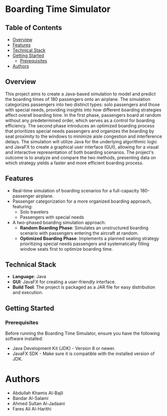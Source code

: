 
# Boarding Time Simulator



## Table of Contents
- [Overview](#overview)
- [Features](#features)
- [Technical Stack](#technical-stack)
- [Getting Started](#getting-started)
  - [Prerequisites](#prerequisites)
- [Authors](#authors)

## Overview
This project aims to create a Java-based simulation to model and predict the boarding times of 180 passengers onto an airplane. The simulation categorizes passengers into two distinct types: solo passengers and those with special needs, providing insights into how different boarding strategies affect overall boarding time. In the first phase, passengers board at random without any predetermined order, which serves as a control for boarding efficiency. The second phase introduces an optimized boarding process that prioritizes special needs passengers and organizes the boarding by seat proximity to the windows to minimize aisle congestion and interference delays. The simulation will utilize Java for the underlying algorithmic logic and JavaFX to create a graphical user interface (GUI), allowing for a visual and interactive representation of both boarding scenarios. The project's outcome is to analyze and compare the two methods, presenting data on which strategy yields a faster and more efficient boarding process.


## Features
- Real-time simulation of boarding scenarios for a full-capacity 180-passenger airplane.
- Passenger categorization for a more organized boarding approach, featuring:
  - Solo travelers
  - Passengers with special needs
- A two-phased boarding simulation approach:
  - **Random Boarding Phase**: Simulates an unstructured boarding scenario with passengers entering the aircraft at random.
  - **Optimized Boarding Phase**: Implements a planned seating strategy prioritizing special needs passengers and systematically filling window seats first to optimize boarding time.

## Technical Stack
- **Language**: Java
- **GUI**: JavaFX for creating a user-friendly interface.
- **Build Tool**: The project is packaged as a JAR file for easy distribution and execution.

## Getting Started

### Prerequisites
Before running the Boarding Time Simulator, ensure you have the following software installed:
- Java Development Kit (JDK) - Version 8 or newer.
- JavaFX SDK - Make sure it is compatible with the installed version of JDK.


# Authors
- Abdullah Khamis Al-Bajli
- Bandar Al-Salami
- Ahmed Sultan Al-Jadaani
- Fares Ali Al-Harithi
